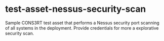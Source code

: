 # test-asset-nessus-security-scan
Sample CONS3RT test asset that performs a Nessus security port scanning of all systems in the deployment.  Provide credentials for more a explorative security scan.
